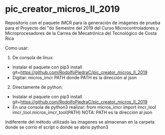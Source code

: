 # pic_creator_micros_II_2019
Repositorio con el paquete IMCR para la generación de imágenes de prueba para el Proyecto del "do Semestre del 2019 del Curso Microcontroladores y Microprocesadores de la Carrea de Mecatrónica del Tecnológico de Costa Rica

Como usar:

1) De consola de linux:
  - Instalar el paquete con pip3 install git+https://github.com/RodolfoPiedraC/pic_creator_micros_II_2019
  - Digitar: micros_imcr PATH donde PATH es la dirección al json

2) Directamente de python:
  - Instalar el paquete con pip3 install git+https://github.com/RodolfoPiedraC/pic_creator_micros_II_2019
  - En una consola de python3 realizar:
    from micros_imcr import imcr_tool
    imcr_tool.micros_imcr_tool(PATH)
    NOTA: PATH es la dirección al json

Indiferente del método utilizado las imagenes se almacenan en la carpeta donde se
corrio el script o donde se abrio python3
